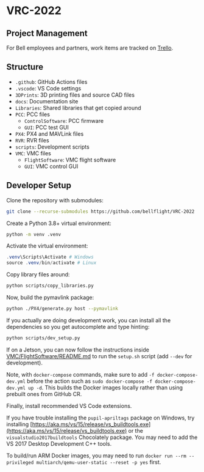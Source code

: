 # VRC-2022

## Project Management

For Bell employees and partners, work items are tracked on [Trello](https://trello.com/bellvrc).

## Structure

- `.github`: GitHub Actions files
- `.vscode`: VS Code settings
- `3DPrints`: 3D printing files and source CAD files
- `docs`: Documentation site
- `Libraries`: Shared libraries that get copied around
- `PCC`: PCC files
  - `ControlSoftware`: PCC firmware
  - `GUI`: PCC test GUI
- `PX4`: PX4 and MAVLink files
- `RVR`: RVR files
- `scripts`: Development scripts
- `VMC`: VMC files
  - `FlightSoftware`: VMC flight software
  - `GUI`: VMC control GUI

## Developer Setup

Clone the repository with submodules:

```bash
git clone --recurse-submodules https://github.com/bellflight/VRC-2022
```

Create a Python 3.8+ virtual environment:

```bash
python -m venv .venv
```

Activate the virtual environment:

```powershell
.venv\Scripts\Activate # Windows
source .venv/bin/activate # Linux
```

Copy library files around:

```bash
python scripts/copy_libraries.py
```

Now, build the pymavlink package:

```bash
python ./PX4/generate.py host --pymavlink
```

If you actually are doing development work, you can install all the dependencies
so you get autocomplete and type hinting:

```bash
python scripts/dev_setup.py
```

If on a Jetson, you can now follow the instructions inside
[VMC/FlightSoftware/README.md](VMC/FlightSoftware/README.md) to run the `setup.sh`
script (add `--dev` for development).

Note, with `docker-compose` commands, make sure to add `-f docker-compose-dev.yml`
before the action such as `sudo docker-compose -f docker-compose-dev.yml up -d`.
This builds the Docker images locally rather than using prebuilt ones from GitHub CR.

Finally, install recommended VS Code extensions.

If you have trouble installing the `pupil-apriltags` package on Windows,
try installing
[https://aka.ms/vs/15/release/vs_buildtools.exe](https://aka.ms/vs/15/release/vs_buildtools.exe)
or the `visualstudio2017buildtools` Chocolately package.
You may need to add the VS 2017 Desktop Development C++ tools.

To build/run ARM Docker images, you may need to run
`docker run --rm --privileged multiarch/qemu-user-static --reset -p yes` first.